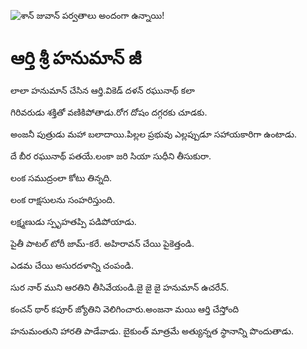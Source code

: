 ![శాన్ జువాన్ పర్వతాలు అందంగా ఉన్నాయి!](lib/assets/images/artis/img.png "శాన్ జువాన్ పర్వతాలు")

# ఆర్తి శ్రీ హనుమాన్ జీ

లాలా హనుమాన్ చేసిన ఆర్తి.వికెడ్ దళన్ రఘునాథ్ కలా

గిరివరుడు శక్తితో వణికిపోతాడు.రోగ దోషం దగ్గరకు చూడకు.

అంజనీ పుత్రుడు మహా బలాదాయి.పిల్లల ప్రభువు ఎల్లప్పుడూ సహాయకారిగా ఉంటాడు.

దే బీర రఘునాథ్ పతయే.లంకా జరి సియా సుధీని తీసుకురా.

లంక సముద్రంలా కోటు తిన్నది.

లంక రాక్షసులను సంహరిస్తుంది.

లక్ష్మణుడు స్పృహతప్పి పడిపోయాడు.

పైతీ పాటల్ టోరీ జామ్-కరే. అహిరావన్ చేయి పైకెత్తండి.

ఎడమ చేయి అసురదళాన్ని చంపండి.

సుర నార్ ముని ఆరతిని తీసివేయండి.జై జై జై హనుమాన్ ఉచరేన్.

కంచన్ థార్ కపూర్ జ్యోతిని వెలిగించారు.అంజనా మయి ఆర్తి చేస్తోంది

హనుమంతుని హారతి పాడేవాడు. బైకుంత్ మాత్రమే అత్యున్నత స్థానాన్ని పొందుతాడు.